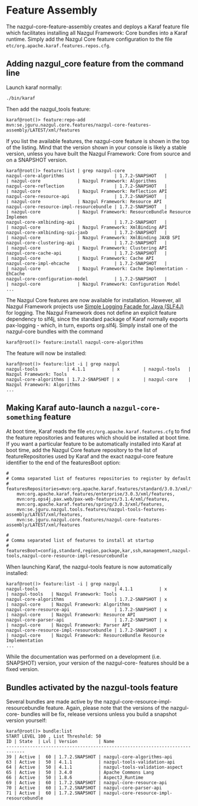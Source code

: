 # Feature Assembly

The nazgul-core-feature-assembly creates and deploys a Karaf feature file which facilitates installing
all Nazgul Framework: Core bundles into a Karaf runtime. Simply add the Nazgul Core feature configuration
to the file `etc/org.apache.karaf.features.repos.cfg`.

## Adding nazgul_core feature from the command line

Launch karaf normally:

    ./bin/karaf
    
Then add the nazgul_tools feature:

    karaf@root()> feature:repo-add mvn:se.jguru.nazgul.core.features/nazgul-core-features-assembly/LATEST/xml/features

If you list the available features, the nazgul-core feature is shown in the top of the listing. Mind that 
the version shown in your console is likely a stable version, unless you have built the Nazgul Framework: Core from 
source and on a SNAPSHOT version.

    karaf@root()> feature:list | grep nazgul-core
    nazgul-core-algorithms                   | 1.7.2-SNAPSHOT   |           | nazgul-core              | Nazgul Framework: Algorithms
    nazgul-core-reflection                   | 1.7.2-SNAPSHOT   |           | nazgul-core              | Nazgul Framework: Reflection API
    nazgul-core-resource-api                 | 1.7.2-SNAPSHOT   |           | nazgul-core              | Nazgul Framework: Resource API
    nazgul-core-resource-impl-resourcebundle | 1.7.2-SNAPSHOT   |           | nazgul-core              | Nazgul Framework: ResourceBundle Resource Implemen
    nazgul-core-xmlbinding-api               | 1.7.2-SNAPSHOT   |           | nazgul-core              | Nazgul Framework: XmlBinding API
    nazgul-core-xmlbinding-spi-jaxb          | 1.7.2-SNAPSHOT   |           | nazgul-core              | Nazgul Framework: XmlBinding JAXB SPI
    nazgul-core-clustering-api               | 1.7.2-SNAPSHOT   |           | nazgul-core              | Nazgul Framework: Clustering API
    nazgul-core-cache-api                    | 1.7.2-SNAPSHOT   |           | nazgul-core              | Nazgul Framework: Cache API
    nazgul-core-impl-ehcache                 | 1.7.2-SNAPSHOT   |           | nazgul-core              | Nazgul Framework: Cache Implementation - EhCache
    nazgul-core-configuration-model          | 1.7.2-SNAPSHOT   |           | nazgul-core              | Nazgul Framework: Configuration Model
    ...

The Nazgul Core features are now available for installation. However, all Nazgul Framework projects use 
[Simple Logging Facade for Java (SLF4J)](http://www.slf4j.org) for logging. The Nazgul Framework does not define an 
explicit feature dependency to slf4j, since the standard package of Karaf normally exports pax-logging - which, in turn,
exports org.slf4j. Simply install one of the nazgul-core bundles with the command

    karaf@root()> feature:install nazgul-core-algorithms
    
The feature will now be installed:
    
    karaf@root()> feature:list -i | grep nazgul
    nazgul-tools           | 4.1.1          | x         | nazgul-tools   | Nazgul Framework: Tools
    nazgul-core-algorithms | 1.7.2-SNAPSHOT | x         | nazgul-core    | Nazgul Framework: Algorithms
    ...
    
## Making Karaf auto-launch a `nazgul-core-something` feature

At boot time, Karaf reads the file `etc/org.apache.karaf.features.cfg` to find the feature repositories and features
which should be installed at boot time. If you want a particular feature to be automatically installed into Karaf
at boot time, add the Nazgul Core feature repository to the list of featureRepositories used by Karaf and the 
exact nazgul-core feature identifier to the end of the featuresBoot option:  
 
    #
    # Comma separated list of features repositories to register by default
    #
    featuresRepositories=mvn:org.apache.karaf.features/standard/3.0.3/xml/features,
        mvn:org.apache.karaf.features/enterprise/3.0.3/xml/features,
        mvn:org.ops4j.pax.web/pax-web-features/3.1.4/xml/features,
        mvn:org.apache.karaf.features/spring/3.0.3/xml/features,
        mvn:se.jguru.nazgul.tools.features/nazgul-tools-features-assembly/LATEST/xml/features,
        mvn:se.jguru.nazgul.core.features/nazgul-core-features-assembly/LATEST/xml/features
    
    #
    # Comma separated list of features to install at startup
    #
    featuresBoot=config,standard,region,package,kar,ssh,management,nazgul-tools,nazgul-core-resource-impl-resourcebundle
    
When launching Karaf, the nazgul-tools feature is now automatically installed:
    
    karaf@root()> feature:list -i | grep nazgul
    nazgul-tools                             | 4.1.1          | x         | nazgul-tools   | Nazgul Framework: Tools
    nazgul-core-algorithms                   | 1.7.2-SNAPSHOT | x         | nazgul-core    | Nazgul Framework: Algorithms
    nazgul-core-resource-api                 | 1.7.2-SNAPSHOT | x         | nazgul-core    | Nazgul Framework: Resource API
    nazgul-core-parser-api                   | 1.7.2-SNAPSHOT | x         | nazgul-core    | Nazgul Framework: Parser API
    nazgul-core-resource-impl-resourcebundle | 1.7.2-SNAPSHOT | x         | nazgul-core    | Nazgul Framework: ResourceBundle Resource Implementation
    ...

While the documentation was performed on a development (i.e. SNAPSHOT) version, your version of the
nazgul-core- features should be a fixed version.

## Bundles activated by the nazgul-tools feature

Several bundles are made active by the nazgul-core-resource-impl-resourcebundle feature. Again, please note that the 
versions of the nazgul-core- bundles will be fix, release versions unless you build a snapshot version yourself:

    karaf@root()> bundle:list
    START LEVEL 100 , List Threshold: 50
    ID | State  | Lvl | Version        | Name
    -----------------------------------------------------------------------------
    39 | Active |  60 | 1.7.2.SNAPSHOT | nazgul-core-algorithms-api
    63 | Active |  50 | 4.1.1          | nazgul-tools-validation-api
    64 | Active |  50 | 4.1.1          | nazgul-tools-validation-aspect
    65 | Active |  50 | 3.4.0          | Apache Commons Lang
    66 | Active |  50 | 1.8.6          | AspectJ_Runtime
    69 | Active |  60 | 1.7.2.SNAPSHOT | nazgul-core-resource-api
    70 | Active |  60 | 1.7.2.SNAPSHOT | nazgul-core-parser-api
    71 | Active |  60 | 1.7.2.SNAPSHOT | nazgul-core-resource-impl-resourcebundle
    
    
